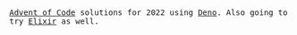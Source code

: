 <samp>
<a href="https://adventofcode.com">Advent of Code</a> solutions for 2022 using <a href="https://deno.land">Deno</a>. Also going to try <a href="https://elixir-lang.org">Elixir</a> as well.
</samp>
